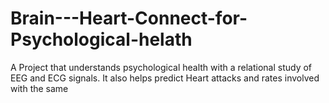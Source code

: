 # Brain---Heart-Connect-for-Psychological-helath
A Project that understands psychological health with a relational study of EEG and ECG signals. It also helps predict Heart attacks and rates involved with the same
